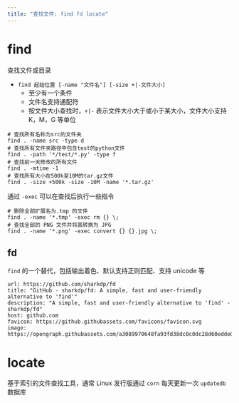 ```yaml
---
title: "查找文件: find fd locate"
---
```


# find

查找文件或目录
* `find 起始位置 [-name "文件名"] [-size +|-文件大小]`
    * 至少有一个条件
    * 文件名支持通配符
    * 按文件大小查找时，`+|-`  表示文件大小大于或小于某大小，文件大小支持 K，M，G 等单位

```shell
# 查找所有名称为src的文件夹
find . -name src -type d
# 查找所有文件夹路径中包含test的python文件
find . -path '*/test/*.py' -type f
# 查找前一天修改的所有文件
find . -mtime -1
# 查找所有大小在500k至10M的tar.gz文件
find . -size +500k -size -10M -name '*.tar.gz'
```

通过 `-exec` 可以在查找后执行一些指令

```shell
# 删除全部扩展名为.tmp 的文件
find . -name '*.tmp' -exec rm {} \;
# 查找全部的 PNG 文件并将其转换为 JPG
find . -name '*.png' -exec convert {} {}.jpg \;
```

## fd

`find` 的一个替代，包括输出着色、默认支持正则匹配、支持 unicode 等

```cardlink
url: https://github.com/sharkdp/fd
title: "GitHub - sharkdp/fd: A simple, fast and user-friendly alternative to 'find'"
description: "A simple, fast and user-friendly alternative to 'find' - sharkdp/fd"
host: github.com
favicon: https://github.githubassets.com/favicons/favicon.svg
image: https://opengraph.githubassets.com/a3089970648fa93fd38dc0c0dc28d60edde0529e0f4ae4ce75c964bb43abce22/sharkdp/fd
```
# locate

基于索引的文件查找工具，通常 Linux 发行版通过 `corn` 每天更新一次 `updatedb` 数据库

